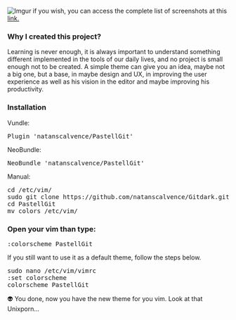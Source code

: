 ![Imgur](https://i.imgur.com/APkdBq5.png)
if you wish, you can access the complete list of screenshots at this <a href="https://scalvence.imgur.com/all">link.</a>

### Why I created this project?

Learning is never enough, it is always important to understand something different implemented in the tools of our daily lives, and no project is small enough not to be created. A simple theme can give you an idea, maybe not a big one, but a base, in maybe design and UX, in improving the user experience as well as his vision in the editor and maybe improving his productivity.

### Installation


Vundle: <pre>Plugin 'natanscalvence/PastellGit'</pre>
NeoBundle:  

<pre>NeoBundle 'natanscalvence/PastellGit'</pre>

Manual:
<pre>
cd /etc/vim/
sudo git clone https://github.com/natanscalvence/Gitdark.git
cd PastellGit
mv colors /etc/vim/
</pre>
### Open your vim than type: 
<pre>
:colorscheme PastellGit
</pre>

If you still want to use it as a default theme, follow the steps below.
<pre>
sudo nano /etc/vim/vimrc
:set colorscheme
colorscheme PastellGit
</pre>

👽 You done, now you have the new theme for you vim. Look at that Unixporn...


